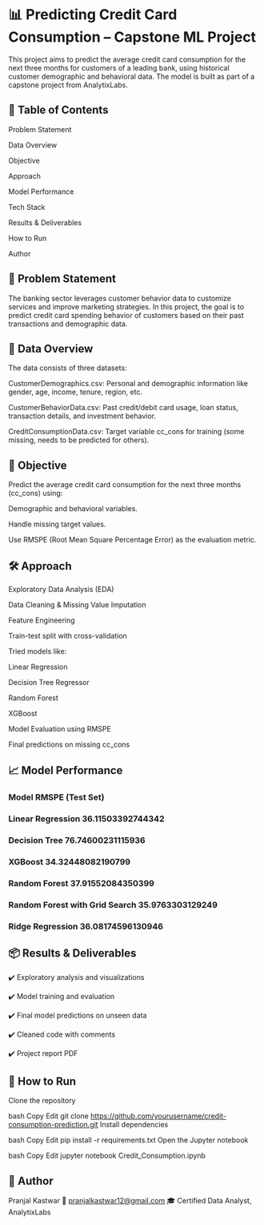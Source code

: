 # 📊 Predicting Credit Card Consumption – Capstone ML Project
This project aims to predict the average credit card consumption for the next three months for customers of a leading bank, using historical customer demographic and behavioral data. The model is built as part of a capstone project from AnalytixLabs.

## 📌 Table of Contents
Problem Statement

Data Overview

Objective

Approach

Model Performance

Tech Stack

Results & Deliverables

How to Run

Author

## 🧠 Problem Statement
The banking sector leverages customer behavior data to customize services and improve marketing strategies. In this project, the goal is to predict credit card spending behavior of customers based on their past transactions and demographic data.

## 📂 Data Overview
The data consists of three datasets:

CustomerDemographics.csv: Personal and demographic information like gender, age, income, tenure, region, etc.

CustomerBehaviorData.csv: Past credit/debit card usage, loan status, transaction details, and investment behavior.

CreditConsumptionData.csv: Target variable cc_cons for training (some missing, needs to be predicted for others).

## 🎯 Objective
Predict the average credit card consumption for the next three months (cc_cons) using:

Demographic and behavioral variables.

Handle missing target values.

Use RMSPE (Root Mean Square Percentage Error) as the evaluation metric.

## 🛠️ Approach
Exploratory Data Analysis (EDA)

Data Cleaning & Missing Value Imputation

Feature Engineering

Train-test split with cross-validation

Tried models like:

Linear Regression

Decision Tree Regressor

Random Forest

XGBoost

Model Evaluation using RMSPE

Final predictions on missing cc_cons

## 📈 Model Performance
### Model	                             RMSPE (Test Set)
### Linear Regression	                 36.11503392744342
### Decision Tree                      76.74600231115936
### XGBoost	                           34.32448082190799 
### Random Forest	                      37.91552084350399
### Random Forest with Grid Search      35.9763303129249
### Ridge Regression                    36.08174596130946

## 📦 Results & Deliverables
✔️ Exploratory analysis and visualizations

✔️ Model training and evaluation

✔️ Final model predictions on unseen data

✔️ Cleaned code with comments

✔️ Project report PDF

## 🚀 How to Run
Clone the repository

bash
Copy
Edit
git clone https://github.com/yourusername/credit-consumption-prediction.git
Install dependencies

bash
Copy
Edit
pip install -r requirements.txt
Open the Jupyter notebook

bash
Copy
Edit
jupyter notebook Credit_Consumption.ipynb

## 👤 Author
Pranjal Kastwar
📧 pranjalkastwar12@gmail.com 
🎓 Certified Data Analyst, AnalytixLabs

